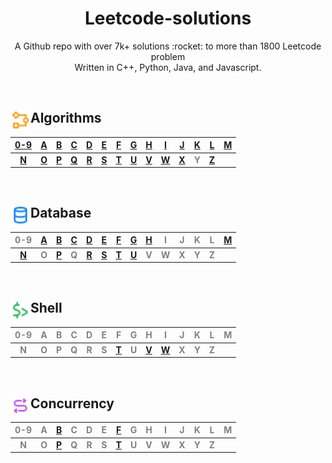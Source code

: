 <h1 align="center">Leetcode-solutions</h1>
<p align="center">A Github repo with over 7k+ solutions :rocket: to more than 1800 Leetcode problem<br>Written in C++, Python, Java, and Javascript.</p>
<br>

## <div align="left"><img src="https://github.com/AnasImloul/Leetcode-Solutions/blob/main/icons/algo.svg" width="32px" align="left"/>Algorithms</div>


| [0-9](./algorithms/0-9#algorithms-solutions) | [A](./algorithms/A#algorithms-solutions) | [B](./algorithms/B#algorithms-solutions) | [C](./algorithms/C#algorithms-solutions) | [D](./algorithms/D#algorithms-solutions) | [E](./algorithms/E#algorithms-solutions) | [F](./algorithms/F#algorithms-solutions) | [G](./algorithms/G#algorithms-solutions) | [H](./algorithms/H#algorithms-solutions) | [I](./algorithms/I#algorithms-solutions) | [J](./algorithms/J#algorithms-solutions) | [K](./algorithms/K#algorithms-solutions) | [L](./algorithms/L#algorithms-solutions) | [M](./algorithms/M#algorithms-solutions) |
|:--------------------------------------------:|:----------------------------------------:|:----------------------------------------:|:----------------------------------------:|:----------------------------------------:|:----------------------------------------:|:----------------------------------------:|:----------------------------------------:|:----------------------------------------:|:----------------------------------------:|:----------------------------------------:|:----------------------------------------:|:----------------------------------------:|:----------------------------------------:|
|**[N](./algorithms/N#algorithms-solutions)**|**[O](./algorithms/O#algorithms-solutions)**|**[P](./algorithms/P#algorithms-solutions)**|**[Q](./algorithms/Q#algorithms-solutions)**|**[R](./algorithms/R#algorithms-solutions)**|**[S](./algorithms/S#algorithms-solutions)**|**[T](./algorithms/T#algorithms-solutions)**|**[U](./algorithms/U#algorithms-solutions)**|**[V](./algorithms/V#algorithms-solutions)**|**[W](./algorithms/W#algorithms-solutions)**|**[X](./algorithms/X#algorithms-solutions)**|**<span style='color:grey'>  Y  </span>**|**[Z](./algorithms/Z#algorithms-solutions)**|
<br>

## <div align="left"><img src="https://github.com/AnasImloul/Leetcode-Solutions/blob/main/icons/data.svg" width="32px" align="left"/>Database</div>


| <span style='color:grey'>  0-9  </span> | [A](./database/A#database-solutions) | [B](./database/B#database-solutions) | [C](./database/C#database-solutions) | [D](./database/D#database-solutions) | [E](./database/E#database-solutions) | [F](./database/F#database-solutions) | [G](./database/G#database-solutions) | [H](./database/H#database-solutions) | <span style='color:grey'>  I  </span> | <span style='color:grey'>  J  </span> | <span style='color:grey'>  K  </span> | <span style='color:grey'>  L  </span> | [M](./database/M#database-solutions) |
|:---------------------------------------:|:------------------------------------:|:------------------------------------:|:------------------------------------:|:------------------------------------:|:------------------------------------:|:------------------------------------:|:------------------------------------:|:------------------------------------:|:-------------------------------------:|:-------------------------------------:|:-------------------------------------:|:-------------------------------------:|:------------------------------------:|
|**[N](./database/N#database-solutions)**|**<span style='color:grey'>  O  </span>**|**[P](./database/P#database-solutions)**|**<span style='color:grey'>  Q  </span>**|**[R](./database/R#database-solutions)**|**[S](./database/S#database-solutions)**|**[T](./database/T#database-solutions)**|**[U](./database/U#database-solutions)**|**<span style='color:grey'>  V  </span>**|**<span style='color:grey'>  W  </span>**|**<span style='color:grey'>  X  </span>**|**<span style='color:grey'>  Y  </span>**|**<span style='color:grey'>  Z  </span>**|
<br>

## <div align="left"><img src="https://github.com/AnasImloul/Leetcode-Solutions/blob/main/icons/shell.svg" width="32px" align="left"/>Shell</div>


| <span style='color:grey'>  0-9  </span> | <span style='color:grey'>  A  </span> | <span style='color:grey'>  B  </span> | <span style='color:grey'>  C  </span> | <span style='color:grey'>  D  </span> | <span style='color:grey'>  E  </span> | <span style='color:grey'>  F  </span> | <span style='color:grey'>  G  </span> | <span style='color:grey'>  H  </span> | <span style='color:grey'>  I  </span> | <span style='color:grey'>  J  </span> | <span style='color:grey'>  K  </span> | <span style='color:grey'>  L  </span> | <span style='color:grey'>  M  </span> |
|:---------------------------------------:|:-------------------------------------:|:-------------------------------------:|:-------------------------------------:|:-------------------------------------:|:-------------------------------------:|:-------------------------------------:|:-------------------------------------:|:-------------------------------------:|:-------------------------------------:|:-------------------------------------:|:-------------------------------------:|:-------------------------------------:|:-------------------------------------:|
|**<span style='color:grey'>  N  </span>**|**<span style='color:grey'>  O  </span>**|**<span style='color:grey'>  P  </span>**|**<span style='color:grey'>  Q  </span>**|**<span style='color:grey'>  R  </span>**|**<span style='color:grey'>  S  </span>**|**[T](./shell/T#shell-solutions)**|**<span style='color:grey'>  U  </span>**|**[V](./shell/V#shell-solutions)**|**[W](./shell/W#shell-solutions)**|**<span style='color:grey'>  X  </span>**|**<span style='color:grey'>  Y  </span>**|**<span style='color:grey'>  Z  </span>**|
<br>

## <div align="left"><img src="https://github.com/AnasImloul/Leetcode-Solutions/blob/main/icons/concurrency.svg" width="32px" align="left"/>Concurrency</div>


| <span style='color:grey'>  0-9  </span> | <span style='color:grey'>  A  </span> | [B](./concurrency/B#concurrency-solutions) | <span style='color:grey'>  C  </span> | <span style='color:grey'>  D  </span> | <span style='color:grey'>  E  </span> | [F](./concurrency/F#concurrency-solutions) | <span style='color:grey'>  G  </span> | <span style='color:grey'>  H  </span> | <span style='color:grey'>  I  </span> | <span style='color:grey'>  J  </span> | <span style='color:grey'>  K  </span> | <span style='color:grey'>  L  </span> | <span style='color:grey'>  M  </span> |
|:---------------------------------------:|:-------------------------------------:|:------------------------------------------:|:-------------------------------------:|:-------------------------------------:|:-------------------------------------:|:------------------------------------------:|:-------------------------------------:|:-------------------------------------:|:-------------------------------------:|:-------------------------------------:|:-------------------------------------:|:-------------------------------------:|:-------------------------------------:|
|**<span style='color:grey'>  N  </span>**|**<span style='color:grey'>  O  </span>**|**[P](./concurrency/P#concurrency-solutions)**|**<span style='color:grey'>  Q  </span>**|**<span style='color:grey'>  R  </span>**|**<span style='color:grey'>  S  </span>**|**[T](./concurrency/T#concurrency-solutions)**|**<span style='color:grey'>  U  </span>**|**<span style='color:grey'>  V  </span>**|**<span style='color:grey'>  W  </span>**|**<span style='color:grey'>  X  </span>**|**<span style='color:grey'>  Y  </span>**|**<span style='color:grey'>  Z  </span>**|
<br>